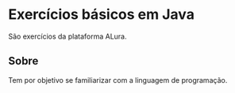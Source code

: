 # Exercícios básicos em Java

São exercícios da plataforma ALura.

## Sobre

Tem por objetivo se familiarizar com a linguagem de programação.
